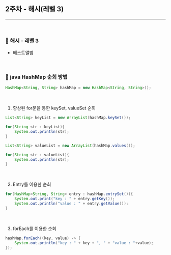 ## 2주차 - 해시(레벨 3)

***

<br>

### :pushpin: 해시 - 레벨 3

- 베스트앨범

<br>



### :pushpin: java HashMap 순회 방법

```java
HashMap<String, String> hashMap = new HashMap<String, String>();
```

<br>

1. 향상된 for문을 통한 keySet, valueSet 순회

```java
List<String> keyList = new ArrayList(hashMap.keySet());

for(String str : keyList){
    System.out.println(str);
}
```

```java
List<String> valueList = new ArrayList(hashMap.values());

for(String str : valueList){
    System.out.println(str);
}
```

<br>

2. Entry를 이용한 순회

```java
for(HashMap<String, String> entry : hashMap.entrySet()){
    System.out.print("key : " + entry.getKey());
    System.out.println("value : " + entry.getValue());
}
```

<br>

3. forEach를 이용한 순회

```java
hashMap.forEach((key, value) -> {
    System.out.println("key : " + key + ", " + "value : "+value);
});
```

